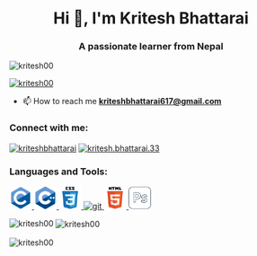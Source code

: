 <h1 align="center">Hi 👋, I'm Kritesh Bhattarai</h1>
<h3 align="center">A passionate learner from Nepal</h3>

<p align="left"> <img src="https://komarev.com/ghpvc/?username=kritesh00&label=Profile%20views&color=0e75b6&style=flat" alt="kritesh00" /> </p>

<p align="left"> <a href="https://github.com/ryo-ma/github-profile-trophy"><img src="https://github-profile-trophy.vercel.app/?username=kritesh00" alt="kritesh00" /></a> </p>

- 📫 How to reach me **kriteshbhattarai617@gmail.com**

<h3 align="left">Connect with me:</h3>
<p align="left">
<a href="https://linkedin.com/in/kriteshbhattarai" target="blank"><img align="center" src="https://raw.githubusercontent.com/rahuldkjain/github-profile-readme-generator/master/src/images/icons/Social/linked-in-alt.svg" alt="kriteshbhattarai" height="30" width="40" /></a>
<a href="https://fb.com/kritesh.bhattarai.33" target="blank"><img align="center" src="https://raw.githubusercontent.com/rahuldkjain/github-profile-readme-generator/master/src/images/icons/Social/facebook.svg" alt="kritesh.bhattarai.33" height="30" width="40" /></a>
</p>

<h3 align="left">Languages and Tools:</h3>
<p align="left"> <a href="https://www.cprogramming.com/" target="_blank" rel="noreferrer"> <img src="https://raw.githubusercontent.com/devicons/devicon/master/icons/c/c-original.svg" alt="c" width="40" height="40"/> </a> <a href="https://www.w3schools.com/cpp/" target="_blank" rel="noreferrer"> <img src="https://raw.githubusercontent.com/devicons/devicon/master/icons/cplusplus/cplusplus-original.svg" alt="cplusplus" width="40" height="40"/> </a> <a href="https://www.w3schools.com/css/" target="_blank" rel="noreferrer"> <img src="https://raw.githubusercontent.com/devicons/devicon/master/icons/css3/css3-original-wordmark.svg" alt="css3" width="40" height="40"/> </a> <a href="https://git-scm.com/" target="_blank" rel="noreferrer"> <img src="https://www.vectorlogo.zone/logos/git-scm/git-scm-icon.svg" alt="git" width="40" height="40"/> </a> <a href="https://www.w3.org/html/" target="_blank" rel="noreferrer"> <img src="https://raw.githubusercontent.com/devicons/devicon/master/icons/html5/html5-original-wordmark.svg" alt="html5" width="40" height="40"/> </a> <a href="https://www.photoshop.com/en" target="_blank" rel="noreferrer"> <img src="https://raw.githubusercontent.com/devicons/devicon/master/icons/photoshop/photoshop-line.svg" alt="photoshop" width="40" height="40"/> </a>
</p>

<p><img align="left" src="https://github-readme-stats.vercel.app/api/top-langs?username=kritesh00&show_icons=true&locale=en&layout=compact" alt="kritesh00" /></p>

<p>&nbsp;<img align="center" src="https://github-readme-stats.vercel.app/api?username=kritesh00&show_icons=true&locale=en" alt="kritesh00" /></p>

<p><img align="center" src="https://github-readme-streak-stats.herokuapp.com/?user=kritesh00&" alt="kritesh00" /></p>
